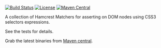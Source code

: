 [![Build Status](https://travis-ci.org/testinfected/hamcrest-dom.svg?branch=master)](https://travis-ci.org/testinfected/hamcrest-dom)
[![License](http://img.shields.io/:license-mit-blue.svg?style=flat)](http://vtence.mit-license.org)
[![Maven Central](https://img.shields.io/maven-central/v/com.vtence.hamcrest/hamcrest-dom.svg?style=flat)](https://maven-badges.herokuapp.com/maven-central/com.vtence.hamcrest/hamcrest-dom)

A collection of Hamcrest Matchers for asserting on DOM nodes using CSS3 selectors expressions.

See the tests for details.

Grab the latest binaries from [Maven central][].

[Maven central]: http://search.maven.org/#search%7Cga%7C1%7Ccom.vtence.hamcrest
